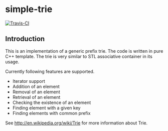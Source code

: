 simple-trie
=======

[![Travis-CI](https://travis-ci.org/trsquarelab/simple-trie.svg?branch=master)](https://travis-ci.org/trsquarelab/simple-trie)

Introduction
------------
This is an implementation of a generic prefix trie. The code is written in pure C++ template. The trie is very similar to STL associative container in its usage.

Currently following features are supported.

* Iterator support
* Addition of an element
* Removal of an element
* Retrieval of an element
* Checking the existence of an element
* Finding element with a given key
* Finding elements with common prefix 

See http://en.wikipedia.org/wiki/Trie for more information about Trie.
